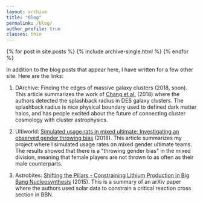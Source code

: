 ```yaml
---
layout: archive
title: "Blog"
permalink: /blog/
author_profile: true
classes: thin
---
```


{% for post in site.posts %}
  {% include archive-single.html %}
{% endfor %}

In addition to the blog posts that appear here, I have written for a few other site. Here are the links:

1. DArchive: Finding the edges of massive galaxy clusters (2018, soon). This article summarizes the work of [Chang et al.](https://arxiv.org/abs/1710.06808) (2018) where the authors detected the splashback radius in DES galaxy clusters. The splashback radius is nice physical boundary used to defined dark matter halos, and has people excited about the future of connecting cluster cosmology with cluster astrophysics.

2. Ultiworld: [Simulated usage rats in mixed ultimate: Investigating an observed gender throwing bias](https://ultiworld.com/2018/07/24/simulating-usage-rates-mixed-ultimate-investigating-observed-gender-throwing-bias/) (2018). This article summarizes my project where I simulated usage rates on mixed gender ultimate teams. The results showed that there is a "throwing gender bias" in the mixed division, meaning that female players are not thrown to as often as their male counterparts.

3. Astrobites: [Shifting the Pillars - Constraining Lithium Production in Big Bang Nucleosynthesis](https://astrobites.org/2015/07/27/shifting-the-pillars-constraining-lithium-production-in-big-bang-nucleosynthesis/) (2015). This is a summary of an arXiv paper where the authors used solar data to constrain a critical reaction cross section in BBN.


